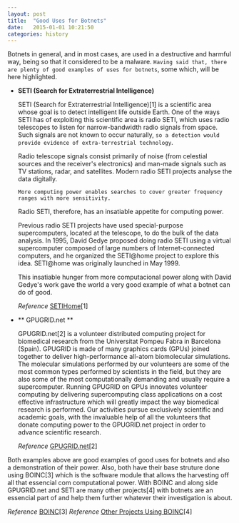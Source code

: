 ```yaml
---
layout: post
title:  "Good Uses for Botnets"
date:   2015-01-01 10:21:50
categories: history
---
```


Botnets in general, and in most cases, are used in a destructive and harmful way, being so that it considered to be a malware.
`Having said that, there are plenty of good examples of uses for botnets`, some which, will be here highlighted.


* **SETI (Search for Extraterrestrial Intelligence)**

	SETI (Search for Extraterrestrial Intelligence)[1] is a scientific area whose goal is to detect intelligent life outside Earth.
	One of the ways SETI has of exploiting this scientific area is radio SETI, which uses radio telescopes to listen for narrow-bandwidth radio signals from space. 
	Such signals are not known to occur naturally, `so a detection would provide evidence of extra-terrestrial technology`.
	
	Radio telescope signals consist primarily of noise (from celestial sources and the receiver's electronics) and man-made signals such as TV stations, radar, and satellites.
	Modern radio SETI projects analyse the data digitally. 
	
	`More computing power enables searches to cover greater frequency ranges with more sensitivity.`
	
	Radio SETI, therefore, has an insatiable appetite for computing power.
	
	Previous radio SETI projects have used special-purpose supercomputers, located at the telescope, to do the bulk of the data analysis. 
	In 1995, David Gedye proposed doing radio SETI using a virtual supercomputer composed of large numbers of Internet-connected computers, and he organized the SETI@home project to explore this idea. SETI@home was originally launched in May 1999.
	
	This insatiable hunger from more computacional power along with David Gedye's work gave the world a very good example of what a botnet can do of good.
	
	*Reference* [SETIHome](http://setiathome.ssl.berkeley.edu/)[1]
	
* ** GPUGRID.net  **

	GPUGRID.net[2] is a volunteer distributed computing project for biomedical research from the Universitat Pompeu Fabra in Barcelona (Spain). 
	GPUGRID is made of many graphics cards (GPUs) joined together to deliver high-performance all-atom biomolecular simulations. The molecular simulations performed by our volunteers are some of the most common types performed by scientists in the field, but they are also some of the most computationally demanding and usually require a supercomputer. Running GPUGRID on GPUs innovates volunteer computing by delivering supercomputing class applications on a cost effective infrastructure which will greatly impact the way biomedical research is performed.
	Our activities pursue exclusively scientific and academic goals, with the invaluable help of all the volunteers that donate computing power to the GPUGRID.net project in order to advance scientific research.
	
	*Reference* [GPUGRID.net](https://www.gpugrid.net/about.php)[2]

Both examples above are good examples of good uses for botnets and also a demonstration of their power. Also, both have their base struture done using BOINC[3] which is the software module that allows the harvesting off all that essencial com computational power.
With BOINC and along side GPUGRID.net and SETI are many other projects[4] with botnets are an essencial part of and help them further whatever their investigation is about. 

*Reference* [BOINC](https://boinc.berkeley.edu/)[3]
*Reference* [Other Projects Using BOINC](https://boinc.berkeley.edu/projects.php)[4]


